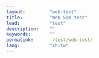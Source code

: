 ```yaml
---
layout:         "web-test"
title:          "Web SDK test"
lead:           "test"
description:    ""
keywords:       ""
permalink:       /test/web-test/
lang:           "zh-tw"
---
```

<!-- Web SDK -->
